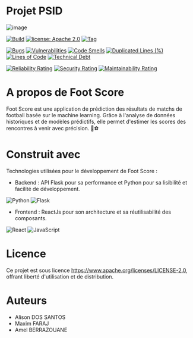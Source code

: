 # Projet PSID
![image](https://github.com/user-attachments/assets/4b0973b3-1599-453d-871e-cd162cc6452f)

[![Build](https://github.com/AlisonDS/projetPSID/actions/workflows/python-app.yml/badge.svg)](https://github.com/AlisonDS/projetPSID/actions/workflows/python-app.yml)
[![license: Apache 2.0](https://img.shields.io/badge/license-Apache_2.0-green)](LICENSE)
[![Tag](https://img.shields.io/github/v/release/AlisonDS/projetPSID?label=Dernière%20version)](https://github.com/AlisonDS/projetPSID/releases)


[![Bugs](https://sonarcloud.io/api/project_badges/measure?project=AlisonDS_projetPSID&metric=bugs)](https://sonarcloud.io/summary/new_code?id=AlisonDS_projetPSID)
[![Vulnerabilities](https://sonarcloud.io/api/project_badges/measure?project=AlisonDS_projetPSID&metric=vulnerabilities)](https://sonarcloud.io/summary/new_code?id=AlisonDS_projetPSID)
[![Code Smells](https://sonarcloud.io/api/project_badges/measure?project=AlisonDS_projetPSID&metric=code_smells)](https://sonarcloud.io/summary/new_code?id=AlisonDS_projetPSID)
[![Duplicated Lines (%)](https://sonarcloud.io/api/project_badges/measure?project=AlisonDS_projetPSID&metric=duplicated_lines_density)](https://sonarcloud.io/summary/new_code?id=AlisonDS_projetPSID)
[![Lines of Code](https://sonarcloud.io/api/project_badges/measure?project=AlisonDS_projetPSID&metric=ncloc)](https://sonarcloud.io/summary/new_code?id=AlisonDS_projetPSID)
[![Technical Debt](https://sonarcloud.io/api/project_badges/measure?project=AlisonDS_projetPSID&metric=sqale_index)](https://sonarcloud.io/summary/new_code?id=AlisonDS_projetPSID)


[![Reliability Rating](https://sonarcloud.io/api/project_badges/measure?project=AlisonDS_projetPSID&metric=reliability_rating)](https://sonarcloud.io/summary/new_code?id=AlisonDS_projetPSID)
[![Security Rating](https://sonarcloud.io/api/project_badges/measure?project=AlisonDS_projetPSID&metric=security_rating)](https://sonarcloud.io/summary/new_code?id=AlisonDS_projetPSID)
[![Maintainability Rating](https://sonarcloud.io/api/project_badges/measure?project=AlisonDS_projetPSID&metric=sqale_rating)](https://sonarcloud.io/summary/new_code?id=AlisonDS_projetPSID)


# A propos de Foot Score
Foot Score est une application de prédiction des résultats de matchs de football basée sur le machine learning. Grâce à l'analyse de données historiques et de modèles prédictifs, elle permet d'estimer les scores des rencontres à venir avec précision. 🚀⚽

# Construit avec
Technologies utilisées pour le développement de Foot Score :

- Backend : API Flask pour sa performance et Python pour sa lisibilité et facilité de développement.
  
![Python](https://img.shields.io/badge/Python-3776AB?style=for-the-badge&logo=python&logoColor=white)
![Flask](https://img.shields.io/badge/Flask-000000?style=for-the-badge&logo=flask&logoColor=white)


- Frontend : ReactJs pour son architecture et sa réutilisabilité des composants.

![React](https://img.shields.io/badge/React-20232A?style=for-the-badge&logo=react&logoColor=61DAFB)
![JavaScript](https://img.shields.io/badge/JavaScript-F7DF1E?style=for-the-badge&logo=javascript&logoColor=black)

# Licence

Ce projet est sous licence https://www.apache.org/licenses/LICENSE-2.0, offrant liberté d'utilisation et de distribution.

# Auteurs

- Alison DOS SANTOS
- Maxim FARAJ
- Amel BERRAZOUANE

